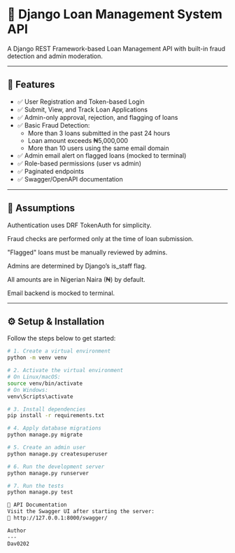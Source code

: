﻿# 🏦 Django Loan Management System API

A Django REST Framework-based Loan Management API with built-in fraud detection and admin moderation.

---

## 🚀 Features

- ✅ User Registration and Token-based Login
- ✅ Submit, View, and Track Loan Applications
- ✅ Admin-only approval, rejection, and flagging of loans
- ✅ Basic Fraud Detection:
  - More than 3 loans submitted in the past 24 hours
  - Loan amount exceeds ₦5,000,000
  - More than 10 users using the same email domain
- ✅ Admin email alert on flagged loans (mocked to terminal)
- ✅ Role-based permissions (user vs admin)
- ✅ Paginated endpoints
- ✅ Swagger/OpenAPI documentation

---

## 🤔 Assumptions
Authentication uses DRF TokenAuth for simplicity.

Fraud checks are performed only at the time of loan submission.

"Flagged" loans must be manually reviewed by admins.

Admins are determined by Django’s is_staff flag.

All amounts are in Nigerian Naira (₦) by default.

Email backend is mocked to terminal.

---

## ⚙️ Setup & Installation

Follow the steps below to get started:

```bash
# 1. Create a virtual environment
python -m venv venv

# 2. Activate the virtual environment
# On Linux/macOS:
source venv/bin/activate
# On Windows:
venv\Scripts\activate

# 3. Install dependencies
pip install -r requirements.txt

# 4. Apply database migrations
python manage.py migrate

# 5. Create an admin user
python manage.py createsuperuser

# 6. Run the development server
python manage.py runserver

# 7. Run the tests
python manage.py test

📘 API Documentation
Visit the Swagger UI after starting the server:
📎 http://127.0.0.1:8000/swagger/

Author
---
Dav0202